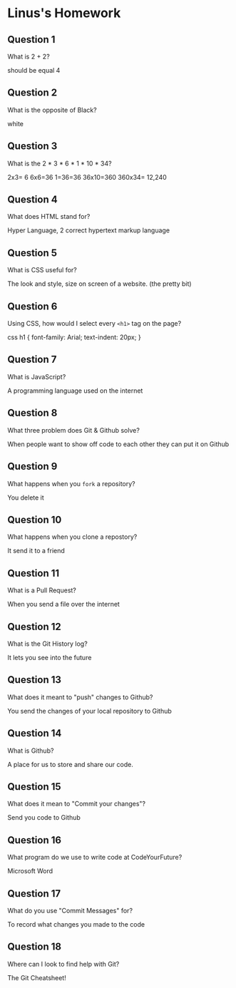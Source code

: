# Linus's Homework

## Question 1

What is 2 + 2?

should be equal 4

## Question 2

What is the opposite of Black?

white

## Question 3

What is the  2 * 3 * 6 * 1 * 10 * 34?

2x3= 6   6x6=36  1=36=36  36x10=360  360x34= 12,240

## Question 4 

What does HTML stand for?

Hyper Language, 2 correct    hypertext markup language 

## Question 5

What is CSS useful for?

The  look and style, size on screen  of a website. (the pretty bit)

## Question 6

Using CSS, how would I select every `<h1>` tag on the page?

css
h1 {
          font-family: Arial;
               text-indent: 20px;
}


## Question 7

What is JavaScript?

A programming language used on the internet

## Question 8

What three problem does Git & Github solve?

When people want to show off code to each other they can put it on Github

## Question 9

What happens when you `fork` a repository?

You delete it

## Question 10 

What happens when you clone a repostory?

It send it to a friend

## Question 11

What is a Pull Request?

When you send a file over the internet

## Question 12

What is the Git History log?

It lets you see into the future

## Question 13

What does it meant to "push" changes to Github?

You send the changes of your local repository to Github

## Question 14

What is Github?

A place for us to store and share our code.

## Question 15

What does it mean to "Commit your changes"?

Send you code to Github

## Question 16

What program do we use to write code at CodeYourFuture?

Microsoft Word

## Question 17

What do you use "Commit Messages" for?

To record what changes you made to the code

## Question 18

Where can I look to find help with Git?

The Git Cheatsheet!
